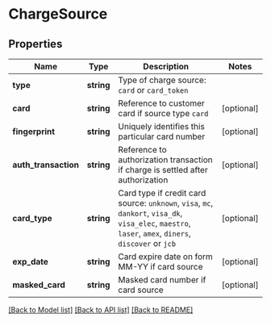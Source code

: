 # ChargeSource

## Properties
Name | Type | Description | Notes
------------ | ------------- | ------------- | -------------
**type** | **string** | Type of charge source: `card` or `card_token` |
**card** | **string** | Reference to customer card if source type `card` | [optional]
**fingerprint** | **string** | Uniquely identifies this particular card number | [optional]
**auth_transaction** | **string** | Reference to authorization transaction if charge is settled after authorization | [optional]
**card_type** | **string** | Card type if credit card source: `unknown`, `visa`, `mc`, `dankort`, `visa_dk`, `visa_elec`, `maestro`, `laser`, `amex`, `diners`, `discover` or `jcb` | [optional]
**exp_date** | **string** | Card expire date on form MM-YY if card source | [optional]
**masked_card** | **string** | Masked card number if card source | [optional]

[[Back to Model list]](../README.md#documentation-for-models) [[Back to API list]](../README.md#documentation-for-api-endpoints) [[Back to README]](../README.md)


